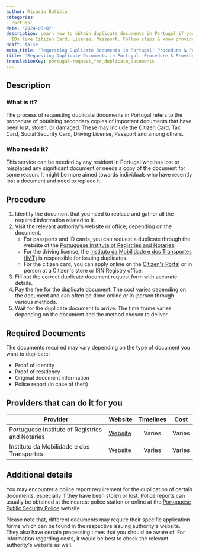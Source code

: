 ```yaml
---
author: Ricardo Batista
categories:
- Portugal
date: '2024-06-07'
description: Learn how to obtain duplicate documents in Portugal if you lost important
  IDs like Citizen Card, License, Passport. Follow steps & know providers' info.
draft: false
meta_title: 'Requesting Duplicate Documents in Portugal: Procedure & Providers'
title: 'Requesting Duplicate Documents in Portugal: Procedure & Providers'
translationKey: portugal-request_for_duplicate_documents
---
```



## Description
### What is it?
The process of requesting duplicate documents in Portugal refers to the procedure of obtaining secondary copies of important documents that have been lost, stolen, or damaged. These may include the Citizen Card, Tax Card, Social Security Card, Driving License, Passport and among others.

### Who needs it?
This service can be needed by any resident in Portugal who has lost or misplaced any significant document or needs a copy of the document for some reason. It might be more aimed towards individuals who have recently lost a document and need to replace it.

## Procedure

1. Identify the document that you need to replace and gather all the required information related to it.
2. Visit the relevant authority's website or office, depending on the document.
     - For passports and ID cards, you can request a duplicate through the website of the [Portuguese Institute of Registries and Notaries](https://irn.justica.gov.pt/online).
     - For the driving license, the [Instituto da Mobilidade e dos Transportes (IMT)](https://www.imtonline.pt/) is responsible for issuing duplicates.
     - For the citizen card, you can apply online on the [Citizen's Portal](https://eportugal.gov.pt/en/inicio) or in person at a Citizen's store or IRN Registry office.
3. Fill out the correct duplicate document request form with accurate details.
4. Pay the fee for the duplicate document. The cost varies depending on the document and can often be done online or in-person through various methods.
5. Wait for the duplicate document to arrive. The time frame varies depending on the document and the method chosen to deliver.

## Required Documents
The documents required may vary depending on the type of document you want to duplicate:

- Proof of identity
- Proof of residency
- Original document information
- Police report (in case of theft)

## Providers that can do it for you

| Provider        |     Website     |     Timelines    |       Cost      |
| --------------- | --------------- |  :-------------: | :-------------: |
| Portuguese Institute of Registries and Notaries      |  [Website](https://www.irn.justica.gov.pt/IRN/sections/irn/)       |      Varies      |        Varies       |
| Instituto da Mobilidade e dos Transportes      |  [Website](https://www.imtonline.pt/)       |      Varies      |        Varies       |

## Additional details
You may encounter a police report requirement for the duplication of certain documents, especially if they have been stolen or lost. Police reports can usually be obtained at the nearest police station or online at the [Portuguese Public Security Police](https://www.psp.pt/Pages/homePage.aspx) website.

Please note that, different documents may require their specific application forms which can be found in the respective issuing authority's website. They also have certain processing times that you should be aware of. For information regarding costs, it would be best to check the relevant authority's website as well.